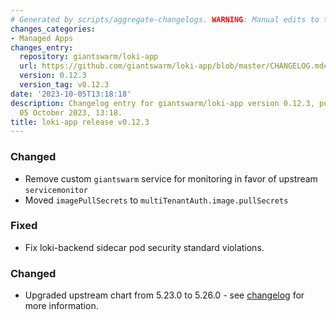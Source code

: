 ```yaml
---
# Generated by scripts/aggregate-changelogs. WARNING: Manual edits to this files will be overwritten.
changes_categories:
- Managed Apps
changes_entry:
  repository: giantswarm/loki-app
  url: https://github.com/giantswarm/loki-app/blob/master/CHANGELOG.md#0123---2023-10-05
  version: 0.12.3
  version_tag: v0.12.3
date: '2023-10-05T13:18:18'
description: Changelog entry for giantswarm/loki-app version 0.12.3, published on
  05 October 2023, 13:18.
title: loki-app release v0.12.3
---
```


### Changed
- Remove custom `giantswarm` service for monitoring in favor of upstream `servicemonitor`
- Moved `imagePullSecrets` to `multiTenantAuth.image.pullSecrets`
### Fixed
- Fix loki-backend sidecar pod security standard violations.
### Changed
- Upgraded upstream chart from 5.23.0 to 5.26.0 - see [changelog](https://github.com/grafana/loki/blob/main/production/helm/loki/CHANGELOG.md) for more information.
